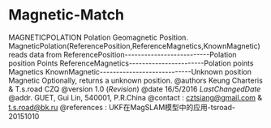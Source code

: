 # Magnetic-Match
   MAGNETICPOLATION Polation Geomagnetic Position.
   MagneticPolation(ReferencePosition,ReferenceMagnetics,KnownMagnetic) reads data from
   ReferencePosition--------------------------Polation position Points
   ReferenceMagnetics-----------------------Polation points Magnetics
   KnownMagnetic----------------------------Unknown position Magnetic
   Optionally, returns a unknown position.
   @authors Keung Charteris & T.s.road CZQ
   @version 1.0 ($Revision$)
   @date 16/5/2016 $LastChangedDate$
   @addr. GUET, Gui Lin, 540001,  P.R.China
   @contact : cztsiang@gmail.com &  t.s.road@bk.ru
   @references : UKF在MagSLAM模型中的应用-tsroad-20151010
